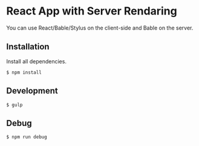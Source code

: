 # React App with Server Rendaring

You can use React/Bable/Stylus on the client-side and Bable on the server.

## Installation

Install all dependencies. 

```
$ npm install
```


## Development

```
$ gulp
```

## Debug

```
$ npm run debug
```
